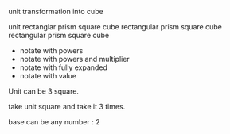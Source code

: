 unit transformation into cube

unit
rectanglar prism
square
cube
rectangular prism
square
cube
rectangular prism
square
cube


- notate with powers
- notate with powers and multiplier
- notate with fully expanded 
- notate with value

Unit can be 3 square. 

take unit square and take it 3 times.

base can be any number : 2

